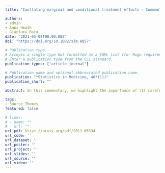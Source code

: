 ```yaml
---
title: "Conflating marginal and conditional treatment effects - Comments on “Assessing the performance of population adjustment methods for anchored indirect comparisons - A simulation study”"

authors:
- admin
- Anna Heath
- Gianluca Baio
date: "2021-05-08T00:00:00Z"
doi: "https://doi.org/10.1002/sim.8857"

# Publication type.
# Accepts a single type but formatted as a YAML list (for Hugo requirements).
# Enter a publication type from the CSL standard.
publication_types: ["article-journal"]

# Publication name and optional abbreviated publication name.
publication: "*Statistics in Medicine, 40*(11)"
publication_short: ""

abstract: In this commentary, we highlight the importance of (1) carefully considering and clarifying whether a marginal or conditional treatment effect is of interest in a population-adjusted indirect treatment comparison; and (2) developing distinct methodologies for estimating the different measures of effect. The appropriateness of each methodology depends on the preferred target of inference.

tags:
- Source Themes
featured: false

# links:
# - name: ""
#   url: ""
url_pdf: https://arxiv.org/pdf/2011.06334
url_code: ''
url_dataset: ''
url_poster: ''
url_project: ''
url_slides: ''
url_source: ''
url_video: ''
---
```

